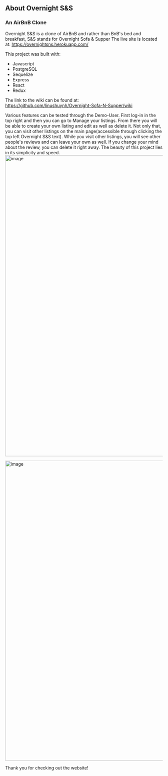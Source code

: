 ## About Overnight S&S

### An AirBnB Clone
Overnight S&S is a clone of AirBnB and rather than BnB's bed and breakfast, S&S stands for Overnight Sofa & Supper
The live site is located at: https://overnightsns.herokuapp.com/

This project was built with:
* Javascript
* PostgreSQL
* Sequelize
* Express
* React
* Redux

The link to the wiki can be found at: https://github.com/linushuynh/Overnight-Sofa-N-Supper/wiki

Various features can be tested through the Demo-User.
First log-in in the top right and then you can go to Manage your listings. From there you will be able to create your own listing and edit as well as delete it.
Not only that, you can visit other listings on the main page(accessible through clicking the top left Overnight S&S text). 
While you visit other listings, you will see other people's reviews and can leave your own as well. If you change your mind about the review, you can delete it right away.
The beauty of this project lies in its simplicity and speed. 
<img width="959" alt="image" src="https://user-images.githubusercontent.com/109188075/203064609-02b29990-23cc-431e-bcd9-f1e2b7877f1a.png">

<img width="956" alt="image" src="https://user-images.githubusercontent.com/109188075/203062467-33ede964-b665-438f-b27d-542ba86f5a3b.png">

Thank you for checking out the website!
